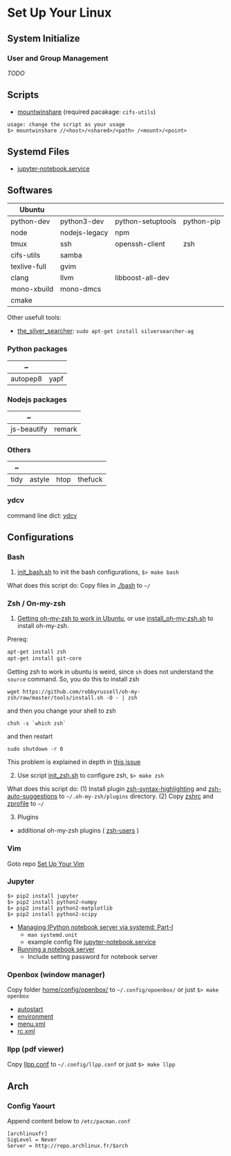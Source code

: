 # Set Up Your Linux

## System Initialize
### User and Group Management
_TODO_

## Scripts

- [mountwinshare](./scripts/bin/mountwinshare)  (required pacakage: `cifs-utils`)
```
usage: change the script as your usage
$> mountwinshare //<host>/<shared>/<path> /<mount>/<point>
```

## Systemd Files

- [jupyter-notebook.service](systemd/system/jupyter-notebook.service)


## Softwares

| Ubuntu       |               |                   |             |
| ------------ | ------------- | ----------------- | ----------- |
| python-dev   | python3-dev   | python-setuptools | python-pip  |
| node         | nodejs-legacy | npm               |             |
| tmux         | ssh           | openssh-client    | zsh         |
| cifs-utils   | samba         |                   |             |
| texlive-full | gvim          |                   |             |
| clang        | llvm          | libboost-all-dev  |             |
| mono-xbuild  | mono-dmcs     |                   |             |
| cmake        |               |                   |             |

Other usefull tools:
- [the_silver_searcher](https://github.com/ggreer/the_silver_searcher): `sudo apt-get install silversearcher-ag`


### Python packages

| ~            |        |
| ------------ | ------ |
| autopep8     | yapf   |

### Nodejs packages

| ~            |        |
| ------------ |--------|
| js-beautify  | remark |

### Others

| ~            |          |      |         |
| ------------ | -------- | ---- | ------- |
| tidy         | astyle   | htop | thefuck |

### ydcv
command line dict: [ydcv](https://github.com/felixonmars/ydcv)

## Configurations

### Bash

1. [init_bash.sh](./init_bash.sh) to init the bash configurations, `$> make bash`

What does this script do: Copy files in [./bash](./bash/) to `~/`

### Zsh / On-my-zsh

1. [Getting oh-my-zsh to work in Ubuntu](https://gist.github.com/tsabat/1498393), or use [install_oh-my-zsh.sh](./install_oh-my-zsh.sh) to install oh-my-zsh.

Prereq:

```bash
apt-get install zsh
apt-get install git-core
```

Getting zsh to work in ubuntu is weird, since `sh` does not understand the `source` command.  So, you do this to install zsh

    wget https://github.com/robbyrussell/oh-my-zsh/raw/master/tools/install.sh -O - | zsh

and then you change your shell to zsh

    chsh -s `which zsh`

and then restart

    sudo shutdown -r 0

This problem is explained in depth in [this issue](https://github.com/robbyrussell/oh-my-zsh/issues/227#issuecomment-825773)

2. Use script [init_zsh.sh](./init_zsh.sh) to configure zsh, `$> make zsh`

What does this script do:
(1) Install plugin [zsh-syntax-highlighting](https://github.com/zsh-users/zsh-syntax-highlighting) and [zsh-auto-suggestions](https://github.com/zsh-users/zsh-autosuggestions)
to `~/.oh-my-zsh/plugins` directory.
(2) Copy [zshrc](./zsh/zshrc) and [zprofile](./zsh/zprofile) to `~/`

3. Plugins
- additional oh-my-zsh plugins ( [zsh-users](https://github.com/zsh-users) )

### Vim

Goto repo [Set Up Your Vim](https://github.com/YanlongLi/SetupYourVim)

### Jupyter

```
$> pip2 install jupyter
$> pip2 install python2-numpy
$> pip2 install python2-matplotlib
$> pip2 install python2-scipy
```

- [Managing IPython notebook server via systemd: Part-I](https://amitksaha.wordpress.com/2013/09/22/managing-ipython-notebook-server-via-systemd-part-i/)
    - `man systemd.unit`
    - example config file [jupyter-notebook.service](systemd/system/jupyter-notebook.service)
- [Running a notebook server](http://jupyter-notebook.readthedocs.io/en/latest/public_server.html)
    - Include setting password for notebook server

### Openbox (window manager)

Copy folder [home/config/openbox/](./home/config/openbox/) to `~/.config/opoenbox/` or just `$> make openbox`
- [autostart](./home/config/openbox/autostart)
- [environment](./home/config/openbox/environment)
- [menu.xml](./home/config/openbox/menu.xml)
- [rc.xml](./home/config/openbox/rc.xml)

### llpp (pdf viewer)

Copy [llpp.conf](./home/config/llpp.conf) to `~/.config/llpp.conf` or just `$> make llpp`

## Arch

### Config Yaourt
Append content below to `/etc/pacman.conf`
```
[archlinuxfr]
SigLevel = Never
Server = http://repo.archlinux.fr/$arch
```
